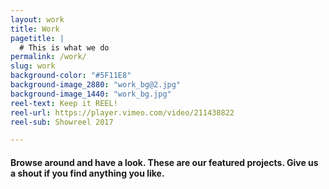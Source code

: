 ```yaml
---
layout: work
title: Work
pagetitle: |
  # This is what we do
permalink: /work/
slug: work
background-color: "#5F11E8"
background-image_2880: "work_bg@2.jpg"
background-image_1440: "work_bg.jpg"
reel-text: Keep it REEL!
reel-url: https://player.vimeo.com/video/211438822
reel-sub: Showreel 2017 

---
```


#### Browse around and have a look. These are our featured projects. Give us a shout if you find anything you like.